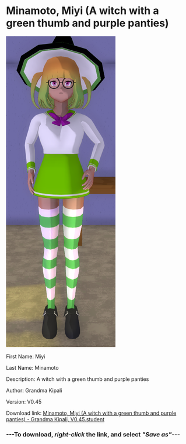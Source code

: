 # Minamoto, Miyi (A witch with a green thumb and purple panties)

<img src = "https://raw.githubusercontent.com/Arbiter1223/Daigaku-Gurashi-Custom-Students/master/Students/Files/Minamoto%2C%20Miyi%20(A%20witch%20with%20a%20green%20thumb%20and%20purple%20panties).png">

First Name: Miyi

Last Name: Minamoto

Description: A witch with a green thumb and purple panties

Author: Grandma Kipali

Version: V0.45

Download link: <a href="https://raw.githubusercontent.com/Arbiter1223/Daigaku-Gurashi-Custom-Students/master/Students/Files/Minamoto%2C%20Miyi%20(A%20witch%20with%20a%20green%20thumb%20and%20purple%20panties)%20-%20Grandma%20Kipali%2C%20V0.45.student">Minamoto, Miyi (A witch with a green thumb and purple panties) - Grandma Kipali, V0.45.student</a>

### ---**To download, _right-click_ the link, and select _"Save as"_**---
